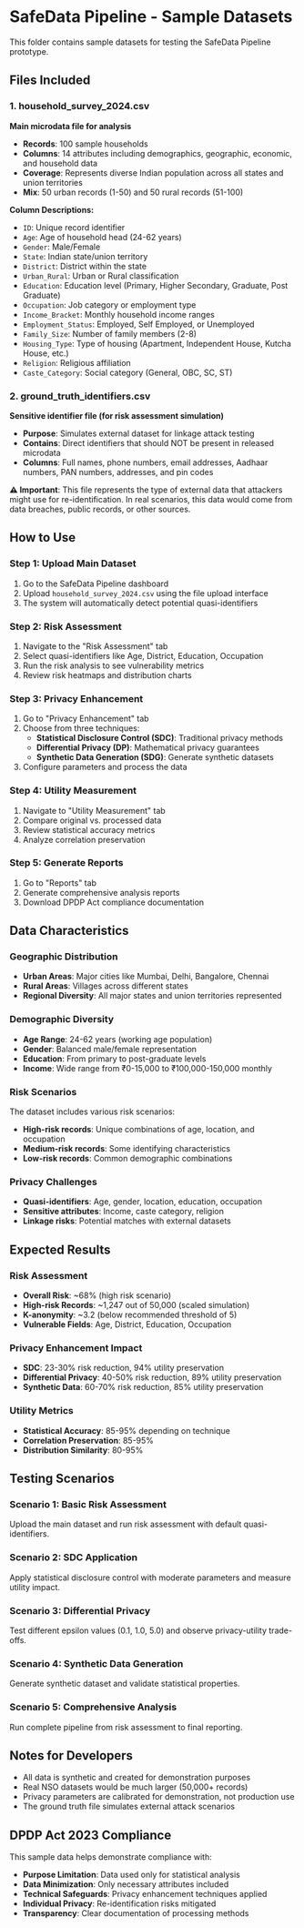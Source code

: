 # SafeData Pipeline - Sample Datasets

This folder contains sample datasets for testing the SafeData Pipeline prototype.

## Files Included

### 1. household_survey_2024.csv
**Main microdata file for analysis**
- **Records**: 100 sample households
- **Columns**: 14 attributes including demographics, geographic, economic, and household data
- **Coverage**: Represents diverse Indian population across all states and union territories
- **Mix**: 50 urban records (1-50) and 50 rural records (51-100)

**Column Descriptions:**
- `ID`: Unique record identifier
- `Age`: Age of household head (24-62 years)
- `Gender`: Male/Female
- `State`: Indian state/union territory
- `District`: District within the state
- `Urban_Rural`: Urban or Rural classification
- `Education`: Education level (Primary, Higher Secondary, Graduate, Post Graduate)
- `Occupation`: Job category or employment type
- `Income_Bracket`: Monthly household income ranges
- `Employment_Status`: Employed, Self Employed, or Unemployed
- `Family_Size`: Number of family members (2-8)
- `Housing_Type`: Type of housing (Apartment, Independent House, Kutcha House, etc.)
- `Religion`: Religious affiliation
- `Caste_Category`: Social category (General, OBC, SC, ST)

### 2. ground_truth_identifiers.csv
**Sensitive identifier file (for risk assessment simulation)**
- **Purpose**: Simulates external dataset for linkage attack testing
- **Contains**: Direct identifiers that should NOT be present in released microdata
- **Columns**: Full names, phone numbers, email addresses, Aadhaar numbers, PAN numbers, addresses, and pin codes

**⚠️ Important**: This file represents the type of external data that attackers might use for re-identification. In real scenarios, this data would come from data breaches, public records, or other sources.

## How to Use

### Step 1: Upload Main Dataset
1. Go to the SafeData Pipeline dashboard
2. Upload `household_survey_2024.csv` using the file upload interface
3. The system will automatically detect potential quasi-identifiers

### Step 2: Risk Assessment
1. Navigate to the "Risk Assessment" tab
2. Select quasi-identifiers like Age, District, Education, Occupation
3. Run the risk analysis to see vulnerability metrics
4. Review risk heatmaps and distribution charts

### Step 3: Privacy Enhancement
1. Go to "Privacy Enhancement" tab
2. Choose from three techniques:
   - **Statistical Disclosure Control (SDC)**: Traditional privacy methods
   - **Differential Privacy (DP)**: Mathematical privacy guarantees
   - **Synthetic Data Generation (SDG)**: Generate synthetic datasets
3. Configure parameters and process the data

### Step 4: Utility Measurement
1. Navigate to "Utility Measurement" tab
2. Compare original vs. processed data
3. Review statistical accuracy metrics
4. Analyze correlation preservation

### Step 5: Generate Reports
1. Go to "Reports" tab
2. Generate comprehensive analysis reports
3. Download DPDP Act compliance documentation

## Data Characteristics

### Geographic Distribution
- **Urban Areas**: Major cities like Mumbai, Delhi, Bangalore, Chennai
- **Rural Areas**: Villages across different states
- **Regional Diversity**: All major states and union territories represented

### Demographic Diversity
- **Age Range**: 24-62 years (working age population)
- **Gender**: Balanced male/female representation
- **Education**: From primary to post-graduate levels
- **Income**: Wide range from ₹0-15,000 to ₹100,000-150,000 monthly

### Risk Scenarios
The dataset includes various risk scenarios:
- **High-risk records**: Unique combinations of age, location, and occupation
- **Medium-risk records**: Some identifying characteristics
- **Low-risk records**: Common demographic combinations

### Privacy Challenges
- **Quasi-identifiers**: Age, gender, location, education, occupation
- **Sensitive attributes**: Income, caste category, religion
- **Linkage risks**: Potential matches with external datasets

## Expected Results

### Risk Assessment
- **Overall Risk**: ~68% (high risk scenario)
- **High-risk Records**: ~1,247 out of 50,000 (scaled simulation)
- **K-anonymity**: ~3.2 (below recommended threshold of 5)
- **Vulnerable Fields**: Age, District, Education, Occupation

### Privacy Enhancement Impact
- **SDC**: 23-30% risk reduction, 94% utility preservation
- **Differential Privacy**: 40-50% risk reduction, 89% utility preservation
- **Synthetic Data**: 60-70% risk reduction, 85% utility preservation

### Utility Metrics
- **Statistical Accuracy**: 85-95% depending on technique
- **Correlation Preservation**: 85-95%
- **Distribution Similarity**: 80-95%

## Testing Scenarios

### Scenario 1: Basic Risk Assessment
Upload the main dataset and run risk assessment with default quasi-identifiers.

### Scenario 2: SDC Application
Apply statistical disclosure control with moderate parameters and measure utility impact.

### Scenario 3: Differential Privacy
Test different epsilon values (0.1, 1.0, 5.0) and observe privacy-utility trade-offs.

### Scenario 4: Synthetic Data Generation
Generate synthetic dataset and validate statistical properties.

### Scenario 5: Comprehensive Analysis
Run complete pipeline from risk assessment to final reporting.

## Notes for Developers

- All data is synthetic and created for demonstration purposes
- Real NSO datasets would be much larger (50,000+ records)
- Privacy parameters are calibrated for demonstration, not production use
- The ground truth file simulates external attack scenarios

## DPDP Act 2023 Compliance

This sample data helps demonstrate compliance with:
- **Purpose Limitation**: Data used only for statistical analysis
- **Data Minimization**: Only necessary attributes included
- **Technical Safeguards**: Privacy enhancement techniques applied
- **Individual Privacy**: Re-identification risks mitigated
- **Transparency**: Clear documentation of processing methods